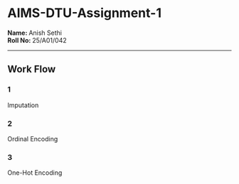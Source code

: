 # AIMS-DTU-Assignment-1

<b> Name: </b>Anish Sethi  
<b> Roll No: </b>25/A01/042  

---
## Work Flow
### 1
Imputation  
### 2
Ordinal Encoding  
### 3
One-Hot Encoding
